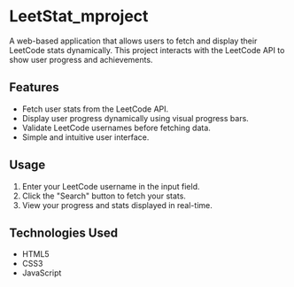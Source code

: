 # LeetStat_mproject
A web-based application that allows users to fetch and display their LeetCode stats dynamically. This project interacts with the LeetCode API to show user progress and achievements.
## Features
- Fetch user stats from the LeetCode API.
- Display user progress dynamically using visual progress bars.
- Validate LeetCode usernames before fetching data.
- Simple and intuitive user interface.
## Usage
1. Enter your LeetCode username in the input field.
2. Click the "Search" button to fetch your stats.
3. View your progress and stats displayed in real-time.
## Technologies Used
- HTML5
- CSS3
- JavaScript
